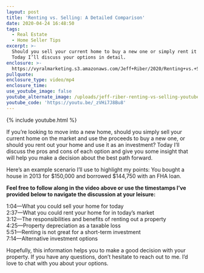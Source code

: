 ```yaml
---
layout: post
title: 'Renting vs. Selling: A Detailed Comparison'
date: 2020-04-24 16:48:50
tags:
  - Real Estate
  - Home Seller Tips
excerpt: >-
  Should you sell your current home to buy a new one or simply rent it out?
  Today I’ll discuss your options in detail.
enclosure: >-
  https://vyralmarketing.s3.amazonaws.com/Jeff+Riber/2020/Renting+vs.+Selling-+A+Detailed+Comparison.mp4
pullquote:
enclosure_type: video/mp4
enclosure_time:
use_youtube_image: false
youtube_alternate_image: /uploads/jeff-riber-renting-vs-selling-youtube2.jpg
youtube_code: 'https://youtu.be/_zVHi7J8Bu8'
---
```


{% include youtube.html %}

If you’re looking to move into a new home, should you simply sell your current home on the market and use the proceeds to buy a new one, or should you rent out your home and use it as an investment? Today I’ll discuss the pros and cons of each option and give you some insight that will help you make a decision about the best path forward.

Here’s an example scenario I’ll use to highlight my points: You bought a house in 2013 for $150,000 and borrowed $144,750 with an FHA loan.

**Feel free to follow along in the video above or use the timestamps I’ve provided below to navigate the discussion at your leisure:**

1:04—What you could sell your home for today<br>2:37—What you could rent your home for in today’s market<br>3:12—The responsibilities and benefits of renting out a property<br>4:25—Property depreciation as a taxable loss<br>5:51—Renting is not great for a short-term investment<br>7:14—Alternative investment options

Hopefully, this information helps you to make a good decision with your property. If you have any questions, don’t hesitate to reach out to me. I’d love to chat with you about your options.